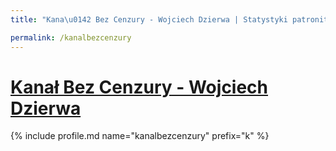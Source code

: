 ```yaml
---
title: "Kana\u0142 Bez Cenzury - Wojciech Dzierwa | Statystyki patronite.pl | Patromierz"

permalink: /kanalbezcenzury
---
```


# [Kanał Bez Cenzury - Wojciech Dzierwa](https://patronite.pl/kanalbezcenzury)

{% include profile.md name="kanalbezcenzury" prefix="k" %}
